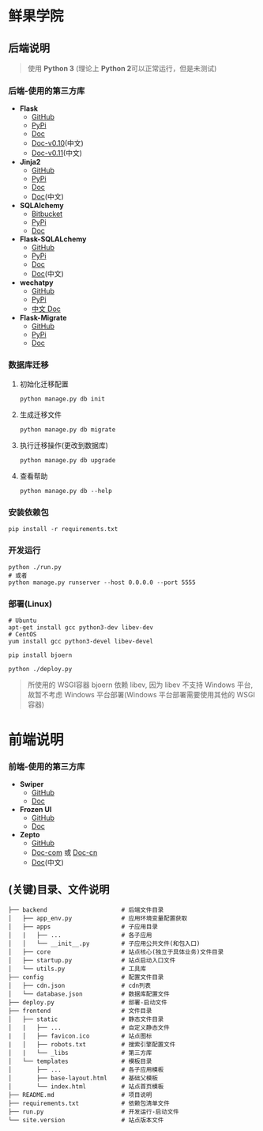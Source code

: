 # 鲜果学院

## 后端说明
> 使用 **Python 3** (理论上 **Python 2**可以正常运行，但是未测试)

### 后端-使用的第三方库
* **Flask**
    - [GitHub](https://github.com/pallets/flask)
    - [PyPi](https://pypi.python.org/pypi/Flask)
    - [Doc](http://flask.pocoo.org/docs/)
    - [Doc-v0.10](http://docs.jinkan.org/docs/flask/)(中文)
    - [Doc-v0.11](http://python.usyiyi.cn/translate/flask_011_ch/index.html)(中文)
* **Jinja2**
    - [GitHub](http://github.com/mitsuhiko/jinja2)
    - [PyPi](https://pypi.python.org/pypi/Jinja2)
    - [Doc](http://jinja.pocoo.org/docs/)
    - [Doc](http://python.usyiyi.cn/translate/jinja2_29/index.html)(中文)
* **SQLAlchemy**
    - [Bitbucket](https://bitbucket.org/zzzeek/sqlalchemy)
    - [PyPi](https://pypi.python.org/pypi/SQLAlchemy)
    - [Doc](http://docs.sqlalchemy.org/)
* **Flask-SQLALchemy**
    - [GitHub](https://github.com/mitsuhiko/flask-sqlalchemy)
    - [PyPi](https://pypi.python.org/pypi/Flask-SQLAlchemy)
    - [Doc](http://flask-sqlalchemy.pocoo.org/)
    - [Doc](http://docs.jinkan.org/docs/flask-sqlalchemy/index.html)(中文)
* **wechatpy**
    - [GitHub](https://github.com/messense/wechatpy)
    - [PyPi](https://pypi.python.org/pypi/wechatpy)
    - [中文 Doc](http://wechatpy.readthedocs.org/zh_CN/master/)
* **Flask-Migrate**
    - [GitHub](http://github.com/miguelgrinberg/flask-migrate/)
    - [PyPi](https://pypi.python.org/pypi/Flask-Migrate)
    - [Doc](http://flask-migrate.readthedocs.io/en/latest/)

### 数据库迁移
1. 初始化迁移配置
    ```shell
    python manage.py db init
    ```
2. 生成迁移文件
    ```shell
    python manage.py db migrate
    ```
3. 执行迁移操作(更改到数据库)
    ```shell
    python manage.py db upgrade
    ```
4. 查看帮助
    ```shell
    python manage.py db --help
    ```

### 安装依赖包
```shell
pip install -r requirements.txt
```

### 开发运行
```shell
python ./run.py
# 或者
python manage.py runserver --host 0.0.0.0 --port 5555
```

### 部署(Linux)
```shell
# Ubuntu
apt-get install gcc python3-dev libev-dev
# CentOS
yum install gcc python3-devel libev-devel

pip install bjoern

python ./deploy.py
```
>所使用的 WSGI容器 bjoern 依赖 libev, 因为 libev 不支持 Windows 平台, 故暂不考虑 Windows 平台部署(Windows 平台部署需要使用其他的 WSGI 容器)

# 前端说明

### 前端-使用的第三方库
* **Swiper**
    - [GitHub](https://github.com/nolimits4web/Swiper)
    - [Doc](http://idangero.us/swiper/)
* **Frozen UI**
    - [GitHub](https://github.com/frozenui/frozenui)
    - [Doc](http://frozenui.github.io/)
* **Zepto**
    - [GitHub](https://github.com/madrobby/zepto)
    - [Doc-com](http://zeptojs.com) 或 [Doc-cn](http://www.zeptojs.cn)
    - [Doc](http://zeptojs.bootcss.com)(中文)

## (关键)目录、文件说明
```
├── backend                     # 后端文件目录
│   ├── app_env.py              # 应用环境变量配置获取
│   ├── apps                    # 子应用目录
│   |   ├── ...                 # 各子应用
│   │   └── __init__.py         # 子应用公共文件(和包入口)
│   ├── core                    # 站点核心(独立于具体业务)文件目录
│   ├── startup.py              # 站点启动入口文件
│   └── utils.py                # 工具库
├── config                      # 配置文件目录
│   ├── cdn.json                # cdn列表
│   └── database.json           # 数据库配置文件
├── deploy.py                   # 部署-启动文件
├── frontend                    # 文件目录
│   ├── static                  # 静态文件目录
│   |   ├── ...                 # 自定义静态文件
|   │   ├── favicon.ico         # 站点图标
|   │   ├── robots.txt          # 搜索引擎配置文件
│   |   └── _libs               # 第三方库
│   └── templates               # 模板目录
│       ├── ...                 # 各子应用模板
│       ├── base-layout.html    # 基础父模板
│       └── index.html          # 站点首页模板
├── README.md                   # 项目说明
├── requirements.txt            # 依赖包清单文件
├── run.py                      # 开发运行-启动文件
└── site.version                # 站点版本文件
```